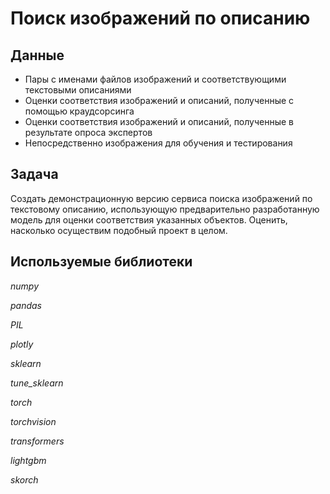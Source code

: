 # Поиск изображений по описанию

## Данные

* Пары с именами файлов изображений и соответствующими текстовыми описаниями
* Оценки соответствия изображений и описаний, полученные с помощью краудсорсинга
* Оценки соответствия изображений и описаний, полученные в результате опроса экспертов
* Непосредственно изображения для обучения и тестирования

## Задача

Создать демонстрационную версию сервиса поиска изображений по текстовому описанию, использующую предварительно разработанную модель для оценки соответствия указанных объектов. Оценить, насколько осуществим подобный проект в целом.

## Используемые библиотеки

*numpy*

*pandas*

*PIL*

*plotly*

*sklearn*

*tune_sklearn*

*torch*

*torchvision*

*transformers*

*lightgbm*

*skorch*
